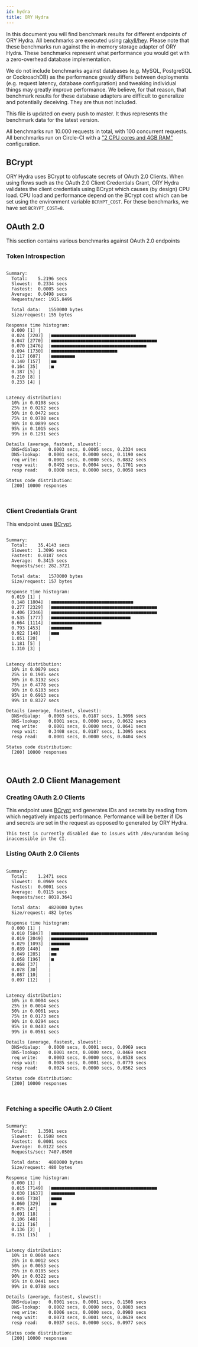 ```yaml
---
id: hydra
title: ORY Hydra
---
```


In this document you will find benchmark results for different endpoints of ORY
Hydra. All benchmarks are executed using
[rakyll/hey](https://github.com/rakyll/hey). Please note that these benchmarks
run against the in-memory storage adapter of ORY Hydra. These benchmarks
represent what performance you would get with a zero-overhead database
implementation.

We do not include benchmarks against databases (e.g. MySQL, PostgreSQL or
CockroachDB) as the performance greatly differs between deployments (e.g.
request latency, database configuration) and tweaking individual things may
greatly improve performance. We believe, for that reason, that benchmark results
for these database adapters are difficult to generalize and potentially
deceiving. They are thus not included.

This file is updated on every push to master. It thus represents the benchmark
data for the latest version.

All benchmarks run 10.000 requests in total, with 100 concurrent requests. All
benchmarks run on Circle-CI with a
["2 CPU cores and 4GB RAM"](https://support.circleci.com/hc/en-us/articles/360000489307-Why-do-my-tests-take-longer-to-run-on-CircleCI-than-locally-)
configuration.

## BCrypt

ORY Hydra uses BCrypt to obfuscate secrets of OAuth 2.0 Clients. When using
flows such as the OAuth 2.0 Client Credentials Grant, ORY Hydra validates the
client credentials using BCrypt which causes (by design) CPU load. CPU load and
performance depend on the BCrypt cost which can be set using the environment
variable `BCRYPT_COST`. For these benchmarks, we have set `BCRYPT_COST=8`.

## OAuth 2.0

This section contains various benchmarks against OAuth 2.0 endpoints

### Token Introspection

```

Summary:
  Total:	5.2196 secs
  Slowest:	0.2334 secs
  Fastest:	0.0005 secs
  Average:	0.0498 secs
  Requests/sec:	1915.8496

  Total data:	1550000 bytes
  Size/request:	155 bytes

Response time histogram:
  0.000 [1]	|
  0.024 [2207]	|■■■■■■■■■■■■■■■■■■■■■■■■■■■■■■■■
  0.047 [2770]	|■■■■■■■■■■■■■■■■■■■■■■■■■■■■■■■■■■■■■■■■
  0.070 [2476]	|■■■■■■■■■■■■■■■■■■■■■■■■■■■■■■■■■■■■
  0.094 [1730]	|■■■■■■■■■■■■■■■■■■■■■■■■■
  0.117 [607]	|■■■■■■■■■
  0.140 [157]	|■■
  0.164 [35]	|■
  0.187 [5]	|
  0.210 [8]	|
  0.233 [4]	|


Latency distribution:
  10% in 0.0108 secs
  25% in 0.0262 secs
  50% in 0.0472 secs
  75% in 0.0708 secs
  90% in 0.0899 secs
  95% in 0.1015 secs
  99% in 0.1291 secs

Details (average, fastest, slowest):
  DNS+dialup:	0.0003 secs, 0.0005 secs, 0.2334 secs
  DNS-lookup:	0.0001 secs, 0.0000 secs, 0.1190 secs
  req write:	0.0001 secs, 0.0000 secs, 0.0832 secs
  resp wait:	0.0492 secs, 0.0004 secs, 0.1701 secs
  resp read:	0.0000 secs, 0.0000 secs, 0.0058 secs

Status code distribution:
  [200]	10000 responses



```

### Client Credentials Grant

This endpoint uses [BCrypt](#bcrypt).

```

Summary:
  Total:	35.4143 secs
  Slowest:	1.3096 secs
  Fastest:	0.0187 secs
  Average:	0.3415 secs
  Requests/sec:	282.3721

  Total data:	1570000 bytes
  Size/request:	157 bytes

Response time histogram:
  0.019 [1]	|
  0.148 [1804]	|■■■■■■■■■■■■■■■■■■■■■■■■■■■■■■■
  0.277 [2329]	|■■■■■■■■■■■■■■■■■■■■■■■■■■■■■■■■■■■■■■■■
  0.406 [2346]	|■■■■■■■■■■■■■■■■■■■■■■■■■■■■■■■■■■■■■■■■
  0.535 [1777]	|■■■■■■■■■■■■■■■■■■■■■■■■■■■■■■
  0.664 [1114]	|■■■■■■■■■■■■■■■■■■■
  0.793 [453]	|■■■■■■■■
  0.922 [148]	|■■■
  1.051 [20]	|
  1.181 [5]	|
  1.310 [3]	|


Latency distribution:
  10% in 0.0879 secs
  25% in 0.1905 secs
  50% in 0.3192 secs
  75% in 0.4778 secs
  90% in 0.6103 secs
  95% in 0.6913 secs
  99% in 0.8327 secs

Details (average, fastest, slowest):
  DNS+dialup:	0.0003 secs, 0.0187 secs, 1.3096 secs
  DNS-lookup:	0.0001 secs, 0.0000 secs, 0.0632 secs
  req write:	0.0001 secs, 0.0000 secs, 0.0641 secs
  resp wait:	0.3408 secs, 0.0187 secs, 1.3095 secs
  resp read:	0.0001 secs, 0.0000 secs, 0.0404 secs

Status code distribution:
  [200]	10000 responses



```

## OAuth 2.0 Client Management

### Creating OAuth 2.0 Clients

This endpoint uses [BCrypt](#bcrypt) and generates IDs and secrets by reading
from which negatively impacts performance. Performance will be better if IDs and
secrets are set in the request as opposed to generated by ORY Hydra.

```
This test is currently disabled due to issues with /dev/urandom being inaccessible in the CI.
```

### Listing OAuth 2.0 Clients

```

Summary:
  Total:	1.2471 secs
  Slowest:	0.0969 secs
  Fastest:	0.0001 secs
  Average:	0.0115 secs
  Requests/sec:	8018.3641

  Total data:	4820000 bytes
  Size/request:	482 bytes

Response time histogram:
  0.000 [1]	|
  0.010 [5847]	|■■■■■■■■■■■■■■■■■■■■■■■■■■■■■■■■■■■■■■■■
  0.019 [2049]	|■■■■■■■■■■■■■■
  0.029 [1093]	|■■■■■■■
  0.039 [440]	|■■■
  0.049 [285]	|■■
  0.058 [196]	|■
  0.068 [37]	|
  0.078 [30]	|
  0.087 [10]	|
  0.097 [12]	|


Latency distribution:
  10% in 0.0004 secs
  25% in 0.0014 secs
  50% in 0.0061 secs
  75% in 0.0173 secs
  90% in 0.0294 secs
  95% in 0.0403 secs
  99% in 0.0561 secs

Details (average, fastest, slowest):
  DNS+dialup:	0.0000 secs, 0.0001 secs, 0.0969 secs
  DNS-lookup:	0.0001 secs, 0.0000 secs, 0.0469 secs
  req write:	0.0003 secs, 0.0000 secs, 0.0538 secs
  resp wait:	0.0085 secs, 0.0001 secs, 0.0779 secs
  resp read:	0.0024 secs, 0.0000 secs, 0.0562 secs

Status code distribution:
  [200]	10000 responses



```

### Fetching a specific OAuth 2.0 Client

```

Summary:
  Total:	1.3501 secs
  Slowest:	0.1508 secs
  Fastest:	0.0001 secs
  Average:	0.0122 secs
  Requests/sec:	7407.0500

  Total data:	4800000 bytes
  Size/request:	480 bytes

Response time histogram:
  0.000 [1]	|
  0.015 [7149]	|■■■■■■■■■■■■■■■■■■■■■■■■■■■■■■■■■■■■■■■■
  0.030 [1637]	|■■■■■■■■■
  0.045 [738]	|■■■■
  0.060 [329]	|■■
  0.075 [47]	|
  0.091 [18]	|
  0.106 [48]	|
  0.121 [16]	|
  0.136 [2]	|
  0.151 [15]	|


Latency distribution:
  10% in 0.0004 secs
  25% in 0.0012 secs
  50% in 0.0053 secs
  75% in 0.0185 secs
  90% in 0.0322 secs
  95% in 0.0441 secs
  99% in 0.0708 secs

Details (average, fastest, slowest):
  DNS+dialup:	0.0001 secs, 0.0001 secs, 0.1508 secs
  DNS-lookup:	0.0002 secs, 0.0000 secs, 0.0803 secs
  req write:	0.0006 secs, 0.0000 secs, 0.0980 secs
  resp wait:	0.0073 secs, 0.0001 secs, 0.0639 secs
  resp read:	0.0037 secs, 0.0000 secs, 0.0977 secs

Status code distribution:
  [200]	10000 responses



```
